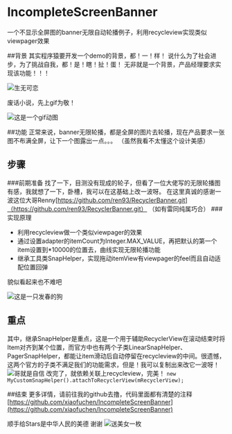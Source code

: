 # IncompleteScreenBanner
一个不显示全屏图的banner无限自动轮播例子，利用recycleview实现类似viewpager效果

##背景
其实程序猿要开发一个demo的背景，都！一！样！
说什么为了社会进步，为了挑战自我，都！是！瞎！扯！蛋！
无非就是一个背景，产品经理要求实现该功能！！！

![生无可恋](https://ss3.bdstatic.com/70cFv8Sh_Q1YnxGkpoWK1HF6hhy/it/u=1217559312,2326813221&fm=27&gp=0.jpg>)

废话小说，先上gif为敬！

![这是一个gif动图](https://github.com/xiaofuchen/IncompleteScreenBanner/blob/master/data/3.gif)

##功能
正常来说，banner无限轮播，都是全屏的图片去轮播，现在产品要求一张图不布满全屏，让下一个图露出一点。。。
（虽然我看不太懂这个设计美感）

## 步骤
###前期准备
找了一下，目测没有现成的轮子，但看了一位大佬写的无限轮播图有感，我就想了一下，卧槽，我可以在这基础上改一波呀。
在这里真诚的感谢一波这位大哥Renny[https://github.com/ren93/RecyclerBanner.git]（https://github.com/ren93/RecyclerBanner.git）
（如有雷同纯属巧合）
###实现原理
* 利用recycleview做一个类似viewpager的效果
* 通过设置adapter的itemCount为Integer.MAX_VALUE，再把默认的第一个item设置到*10000的位置去，曲线实现无限轮播功能
* 继承工具类SnapHelper，实现拖动itemView有viewpager的feel而且自动适配位置回弹

貌似看起来也不难吧

![这是一只发春的狗](https://timgsa.baidu.com/timg?image&quality=80&size=b9999_10000&sec=1515933244001&di=8eabe670c8934ebd576a236d5d7880d7&imgtype=jpg&src=http%3A%2F%2Fimg1.imgtn.bdimg.com%2Fit%2Fu%3D1157079631%2C3553318991%26fm%3D214%26gp%3D0.jpg)

## 重点
其中，继承SnapHelper是重点，这是一个用于辅助RecyclerView在滚动结束时将Item对齐到某个位置，而官方中也有两个子类LinearSnapHelper、PagerSnapHelper，都能让item滑动后自动停留在recycleview的中间。很遗憾，这两个官方的子类不满足我们的功能需求，但是！我可以复制出来改它一波呀！
![哥就是自信](https://timgsa.baidu.com/timg?image&quality=80&size=b9999_10000&sec=1558966099912&di=89ffc67c759b3622c231a377a3538e68&imgtype=0&src=http%3A%2F%2Fimg2.biaoqingjia.com%2Fbiaoqing%2F201806%2Fc1a4c01927482b9543d9a63284fbc8db.gif)
改完了，就依赖关联上recycleview，完美！
`new MyCustomSnapHelper().attachToRecyclerView(mRecyclerView);`

##结束
更多详情，请前往我的github去撸，代码里面都有清楚的注释
[https://github.com/xiaofuchen/IncompleteScreenBanner](https://github.com/xiaofuchen/IncompleteScreenBanner)

顺手给Stars是中华人民的美德
谢谢
![送美女一枚](http://img.mp.itc.cn/upload/20161102/d678f74eb6c440ec9dc9ebb1d7906cc8.gif)

